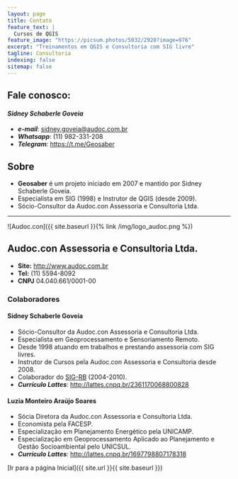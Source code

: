 ```yaml
---
layout: page
title: Contato
feature_text: |
  Cursos de QGIS
feature_image: "https://picsum.photos/5032/2920?image=976"
excerpt: "Treinamentos em QGIS e Consultoria com SIG livre"
tagline: Consultoria
indexing: false
sitemap: false
---
```

## Fale conosco:
#### *Sidney Schaberle Goveia* 
- ***e-mail***: <sidney.goveia@audoc.com.br>
- ***Whatsapp***: (11) 982-331-208
- ***Telegram***: <https://t.me/Geosaber>

## Sobre
- **Geosaber** é um projeto iniciado em 2007 e mantido por Sidney Schaberle Goveia.
- Especialista em SIG (1998) e Instrutor de QGIS (desde 2009).
- Sócio-Consultor da Audoc.con Assessoria e Consultoria Ltda.

---
![Audoc.con]({{ site.baseurl }}{% link /img/logo_audoc.png %})
## Audoc.con Assessoria e Consultoria Ltda.
- **Site:** <http://www.audoc.com.br>
- **Tel:** (11) 5594-8092
- **CNPJ** 04.040.661/0001-00

### Colaboradores
#### Sidney Schaberle Goveia
- Sócio-Consultor da Audoc.con Assessoria e Consultoria Ltda.
- Especialista em Geoprocessamento e Sensoriamento Remoto.
- Desde 1998 atuando em trabalhos e prestando assessoria com SIG livres.
- Instrutor de Cursos pela Audoc.con Assessoria e Consultoria desde 2008.
- Colaborador do <a href="http://www.sigrb.com.br/" target="_blank" rel="nofollow noopener">SIG-RB</a> (2004-2010).
- ***Currículo Lattes***: <a href="http://lattes.cnpq.br/2361170068800828" target="_blank" rel="nofollow noopener">http://lattes.cnpq.br/2361170068800828</a>

#### Luzia Monteiro Araújo Soares
- Sócia Diretora da Audoc.con Assessoria e Consultoria Ltda.
- Economista pela FACESP.
- Especialização em Planejamento Energético pela UNICAMP.
- Especialização em Geoprocessamento Aplicado ao Planejamento e Gestão Socioambiental pelo UNICSUL.
- ***Currículo Lattes***: <a href="http://lattes.cnpq.br/1697798807178318" rel="nofollow">http://lattes.cnpq.br/1697798807178318</a>

[Ir para a página Inicial]({{ site.url }}{{ site.baseurl }})
